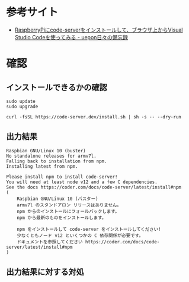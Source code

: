 # 参考サイト
- [RaspberryPiにcode-serverをインストールして、ブラウザ上からVisual Studio Codeを使ってみる - uepon日々の備忘録](https://uepon.hatenadiary.com/entry/2021/06/01/003837)

# 確認
## インストールできるかの確認
```
sudo update
sudo upgrade

curl -fsSL https://code-server.dev/install.sh | sh -s -- --dry-run
```
## 出力結果
```
Raspbian GNU/Linux 10 (buster)
No standalone releases for armv7l.
Falling back to installation from npm.
Installing latest from npm.

Please install npm to install code-server!
You will need at least node v12 and a few C dependencies.
See the docs https://coder.com/docs/code-server/latest/install#npm
(
    Raspbian GNU/Linux 10 (バスター) 
    armv7l のスタンドアロン リリースはありません。
    npm からのインストールにフォールバックします。
    npm から最新のものをインストールします。
    
    npm をインストールして code-server をインストールしてください!
    少なくともノード v12 といくつかの C 依存関係が必要です。
    ドキュメントを参照してください https://coder.com/docs/code-server/latest/install#npm
)
```
## 出力結果に対する対処
